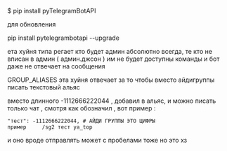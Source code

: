 
$ pip install pyTelegramBotAPI

для обновления

pip install pytelegrambotapi --upgrade

ета хуйня типа регает кто будет админ абсолютно всегда, те кто не вписан в админ ( админ.джсон ) им не будет доступны команды и бот даже не отвечает на сообщения

GROUP_ALIASES эта хуйня отвечает за то чтобы вместо айдигруппы писать текстовый альяс 

вместо  длинного -1112666222044 , добавил в альяс, и можно писать только чат , смотря как обозначил , вот пример : 

    "тест": -1112666222044, # АЙДИ ГРУППЫ ЭТО ЦИФРЫ 
    пример     /sg2 тест ya_top
и оно вроде отправлять может с пробелами тоже но это хз
